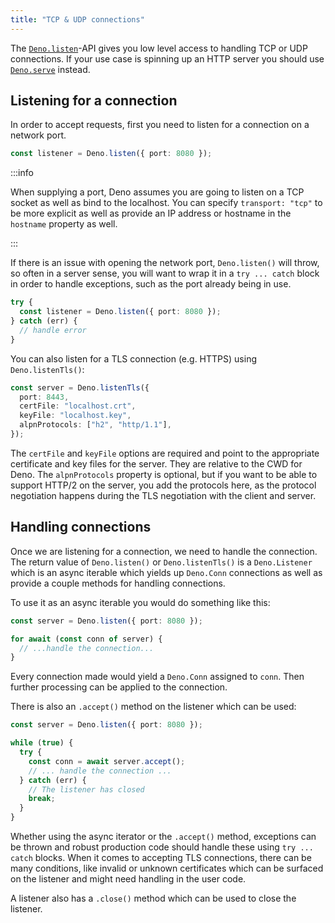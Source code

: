 ```yaml
---
title: "TCP & UDP connections"
---
```


The [`Deno.listen`](/api/deno/~/Deno.listen)-API gives you low level access to
handling TCP or UDP connections. If your use case is spinning up an HTTP server
you should use [`Deno.serve`](/runtime/fundamentals/http_server) instead.

## Listening for a connection

In order to accept requests, first you need to listen for a connection on a
network port.

```ts
const listener = Deno.listen({ port: 8080 });
```

:::info

When supplying a port, Deno assumes you are going to listen on a TCP socket as
well as bind to the localhost. You can specify `transport: "tcp"` to be more
explicit as well as provide an IP address or hostname in the `hostname` property
as well.

:::

If there is an issue with opening the network port, `Deno.listen()` will throw,
so often in a server sense, you will want to wrap it in a `try ... catch` block
in order to handle exceptions, such as the port already being in use.

```ts
try {
  const listener = Deno.listen({ port: 8080 });
} catch (err) {
  // handle error
}
```

You can also listen for a TLS connection (e.g. HTTPS) using `Deno.listenTls()`:

```ts
const server = Deno.listenTls({
  port: 8443,
  certFile: "localhost.crt",
  keyFile: "localhost.key",
  alpnProtocols: ["h2", "http/1.1"],
});
```

The `certFile` and `keyFile` options are required and point to the appropriate
certificate and key files for the server. They are relative to the CWD for Deno.
The `alpnProtocols` property is optional, but if you want to be able to support
HTTP/2 on the server, you add the protocols here, as the protocol negotiation
happens during the TLS negotiation with the client and server.

## Handling connections

Once we are listening for a connection, we need to handle the connection. The
return value of `Deno.listen()` or `Deno.listenTls()` is a `Deno.Listener` which
is an async iterable which yields up `Deno.Conn` connections as well as provide
a couple methods for handling connections.

To use it as an async iterable you would do something like this:

```ts
const server = Deno.listen({ port: 8080 });

for await (const conn of server) {
  // ...handle the connection...
}
```

Every connection made would yield a `Deno.Conn` assigned to `conn`. Then further
processing can be applied to the connection.

There is also an `.accept()` method on the listener which can be used:

```ts
const server = Deno.listen({ port: 8080 });

while (true) {
  try {
    const conn = await server.accept();
    // ... handle the connection ...
  } catch (err) {
    // The listener has closed
    break;
  }
}
```

Whether using the async iterator or the `.accept()` method, exceptions can be
thrown and robust production code should handle these using `try ... catch`
blocks. When it comes to accepting TLS connections, there can be many
conditions, like invalid or unknown certificates which can be surfaced on the
listener and might need handling in the user code.

A listener also has a `.close()` method which can be used to close the listener.
